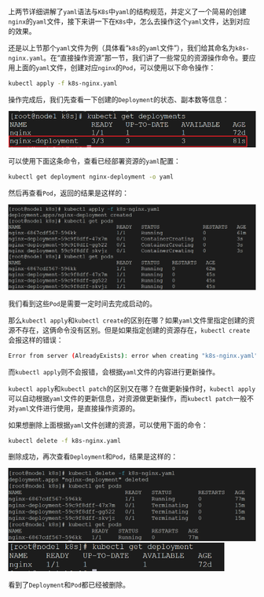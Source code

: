 上两节详细讲解了`yaml`语法与`K8s`中`yaml`的结构规范，并定义了一个简易的创建`nginx`的`yaml`文件，接下来讲一下在`K8s`中，怎么去操作这个`yaml`文件，达到对应的效果。

还是以上节那个`yaml`文件为例（具体看“`k8s`的`yaml`文件”），我们给其命名为`k8s-nginx.yaml`。在“直接操作资源”那一节，我们讲了一些常见的资源操作命令。要应用上面的`yaml`文件，创建对应`nginx`的`Pod`，可以使用以下命令操作：

```sh
kubectl apply -f k8s-nginx.yaml
```

操作完成后，我们先查看一下创建的`Deployment`的状态、副本数等信息：

<img src="image/image-20240322094336495.png" alt="image-20240322094336495" style="zoom: 67%;" />

可以使用下面这条命令，查看已经部署资源的`yaml`配置：

```sh
kubectl get deployment nginx-deployment -o yaml
```

然后再查看`Pod`，返回的结果是这样的：

<img src="image/image-20240321151735279.png" alt="image-20240321151735279" style="zoom:50%;" />

我们看到这些`Pod`是需要一定时间去完成启动的。

那么`kubectl apply`和`kubectl create`的区别在哪？如果`yaml`文件里指定创建的资源不存在，这俩命令没有区别。但是如果指定创建的资源存在，`kubectl create`会报这样的错误：

```sh
Error from server (AlreadyExists): error when creating "k8s-nginx.yaml": deployments.apps "nginx-deployment" already exists
```

而`kubectl apply`则不会报错，会根据`yaml`文件的内容进行更新操作。

`kubectl apply`和`kubectl patch`的区别又在哪？在做更新操作时，`kubectl apply`可以自动根据`yaml`文件的更新信息，对资源做更新操作，而`kubectl patch`一般不对`yaml`文件进行使用，是直接操作资源的。

如果想删除上面根据`yaml`文件创建的资源，可以使用下面的命令：

```sh
kubectl delete -f k8s-nginx.yaml
```

删除成功，再次查看`Deployment`和`Pod`，结果是这样的：

<img src="image/image-20240321153312106.png" alt="image-20240321153312106" style="zoom:50%;" />

<img src="image/image-20240322094753091.png" alt="image-20240322094753091" style="zoom:67%;" />

看到了`Deployment`和`Pod`都已经被删除。